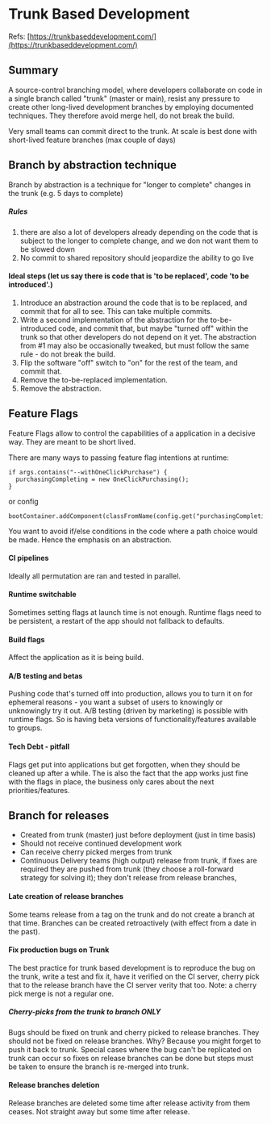 # Trunk Based Development

Refs:
[https://trunkbaseddevelopment.com/](https://trunkbaseddevelopment.com/)

## Summary

A source-control branching model, where developers collaborate on code in a single branch called "trunk" (master or main),
resist any pressure to create other long-lived development branches by employing documented techniques. They
therefore avoid merge hell, do not break the build.

Very small teams can commit direct to the trunk. 
At scale is best done with short-lived feature branches (max couple of days)

## Branch by abstraction technique
Branch by abstraction is a technique for "longer to complete" changes in the trunk (e.g. 5 days to complete)

##### Rules
1. there are also a lot of developers already depending on the code that is subject to the longer to complete change, and 
we don not want them to be slowed down
2. No commit to shared repository should jeopardize the ability to go live

#### Ideal steps (let us say there is code that is 'to be replaced', code 'to be introduced'.)
1. Introduce an abstraction around the code that is to be replaced, and commit that for all to see. This can take
multiple commits. 
2. Write a second implementation of the abstraction for the to-be-introduced code, and commit that, but maybe 
"turned off" within the trunk so that other developers do not depend on it yet. The abstraction from #1 may also
be occasionally tweaked, but must follow the same rule - do not break the build.
3. Flip the software "off" switch to "on" for the rest of the team, and commit that.
4. Remove the to-be-replaced implementation.
5. Remove the abstraction.


## Feature Flags

Feature Flags allow to control the capabilities of a application in a decisive way. 
They are meant to be short lived.

There are many ways to passing feature flag intentions at runtime:

    if args.contains("--withOneClickPurchase") {
      purchasingCompleting = new OneClickPurchasing();
    }
    
or config

    bootContainer.addComponent(classFromName(config.get("purchasingCompleting")));

You want to avoid if/else conditions in the code where a path choice would be 
made. Hence the emphasis on an abstraction.

#### CI pipelines
Ideally all permutation are ran and tested in parallel.

#### Runtime switchable
Sometimes setting flags at launch time is not enough. Runtime flags need to be persistent, a restart 
of the app should not fallback to defaults.

#### Build flags
Affect the application as it is being build.

#### A/B testing and betas
Pushing code that's turned off into production, allows you to turn it on for ephemeral reasons - you
 want a subset of users to knowingly or unknowingly try it out. A/B testing (driven by marketing) is 
 possible with runtime flags. So is having beta versions of functionality/features available to groups.

#### Tech Debt - pitfall
Flags get put into applications but get forgotten, when they should be cleaned up after a while. The is also 
the fact that the app works just fine with the flags in place, the business only cares about the next priorities/features. 


## Branch for releases

- Created from trunk (master) just before deployment (just in time basis)
- Should not receive continued development work
- Can receive cherry picked merges from trunk
- Continuous Delivery teams (high output) release from trunk, 
if fixes are required they are pushed from trunk (they choose a roll-forward strategy for solving it);
 they don't release from release branches,
 
#### Late creation of release branches
Some teams release from a tag on the trunk and do not create a branch at that time. 
Branches can be created retroactively (with effect from a date in the past).

#### Fix production bugs on Trunk
The best practice for trunk based development is to reproduce the bug on the trunk, write a test and fix it,
have it verified on the CI server, cherry pick that to the release branch have the CI server verity that too.
Note: a cherry pick merge is not a regular one.
##### Cherry-picks from the trunk to branch ONLY
Bugs should be fixed on trunk and cherry picked to release branches. They should not be fixed on release branches.
Why? Because you might forget to push it back to trunk. Special cases where the bug can't be replicated on trunk
can occur so fixes on release branches can be done but steps must be taken to ensure the branch is re-merged into trunk.

#### Release branches deletion
Release branches are deleted some time after release activity from them ceases. Not straight away but some time after 
release.
